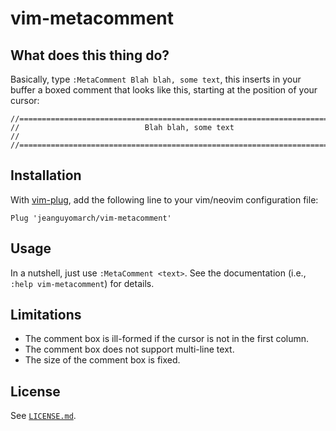 # vim-metacomment

## What does this thing do?

Basically, type `:MetaComment Blah blah, some text`, this inserts in your
buffer a boxed comment that looks like this, starting at the position of your
cursor:

```
//============================================================================//
//                            Blah blah, some text                            //
//============================================================================//
```

## Installation

With [vim-plug][1], add the following line to your vim/neovim configuration
file:

```
Plug 'jeanguyomarch/vim-metacomment'
```

## Usage

In a nutshell, just use `:MetaComment <text>`. See the documentation (i.e.,
`:help vim-metacomment`) for details.

## Limitations

* The comment box is ill-formed if the cursor is not in the first column.
* The comment box does not support multi-line text.
* The size of the comment box is fixed.

## License

See [`LICENSE.md`](LICENSE.md).

[1]: https://github.com/junegunn/vim-plug
